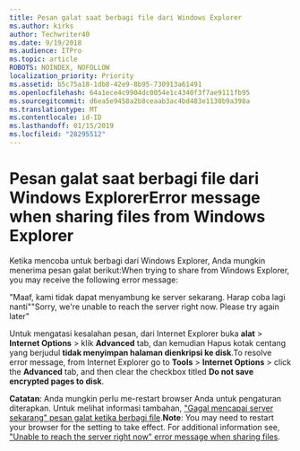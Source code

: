 ```yaml
---
title: Pesan galat saat berbagi file dari Windows Explorer
ms.author: kirks
author: Techwriter40
ms.date: 9/19/2018
ms.audience: ITPro
ms.topic: article
ROBOTS: NOINDEX, NOFOLLOW
localization_priority: Priority
ms.assetid: b5c75a18-1db8-42e9-8b95-730913a61491
ms.openlocfilehash: 64a1ece4c9904dc0054e1c4340f3f7ae9111fb95
ms.sourcegitcommit: d6ea5e9458a2b8ceaab3ac4bd483e1130b9a398a
ms.translationtype: MT
ms.contentlocale: id-ID
ms.lasthandoff: 01/15/2019
ms.locfileid: "28295512"
---
```

# <a name="error-message-when-sharing-files-from-windows-explorer"></a><span data-ttu-id="1b032-102">Pesan galat saat berbagi file dari Windows Explorer</span><span class="sxs-lookup"><span data-stu-id="1b032-102">Error message when sharing files from Windows Explorer</span></span>

<span data-ttu-id="1b032-103">Ketika mencoba untuk berbagi dari Windows Explorer, Anda mungkin menerima pesan galat berikut:</span><span class="sxs-lookup"><span data-stu-id="1b032-103">When trying to share from Windows Explorer, you may receive the following error message:</span></span>
  
<span data-ttu-id="1b032-p101">"Maaf, kami tidak dapat menyambung ke server sekarang. Harap coba lagi nanti"</span><span class="sxs-lookup"><span data-stu-id="1b032-p101">"Sorry, we're unable to reach the server right now. Please try again later"</span></span>
  
<span data-ttu-id="1b032-106">Untuk mengatasi kesalahan pesan, dari Internet Explorer buka **alat** \> **Internet Options** \> klik **Advanced** tab, dan kemudian Hapus kotak centang yang berjudul **tidak menyimpan halaman dienkripsi ke disk**.</span><span class="sxs-lookup"><span data-stu-id="1b032-106">To resolve error message, from Internet Explorer go to **Tools** \> **Internet Options** \> click the **Advanced** tab, and then clear the checkbox titled **Do not save encrypted pages to disk**.</span></span> 
  
 <span data-ttu-id="1b032-p102">**Catatan**: Anda mungkin perlu me-restart browser Anda untuk pengaturan diterapkan. Untuk melihat informasi tambahan, ["Gagal mencapai server sekarang" pesan galat ketika berbagi file](https://go.microsoft.com/fwlink/?linkid=2022914).</span><span class="sxs-lookup"><span data-stu-id="1b032-p102">**Note**: You may need to restart your browser for the setting to take effect. For additional information see, ["Unable to reach the server right now" error message when sharing files](https://go.microsoft.com/fwlink/?linkid=2022914).</span></span>
  

